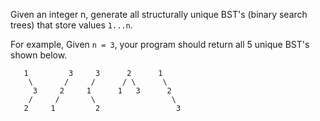 Given an integer n, generate all structurally unique BST's (binary search trees) that store values `1...n`.

For example,
Given `n = 3`, your program should return all 5 unique BST's shown below.
```
   1         3     3      2      1
    \       /     /      / \      \
     3     2     1      1   3      2
    /     /       \                 \
   2     1         2                 3
```